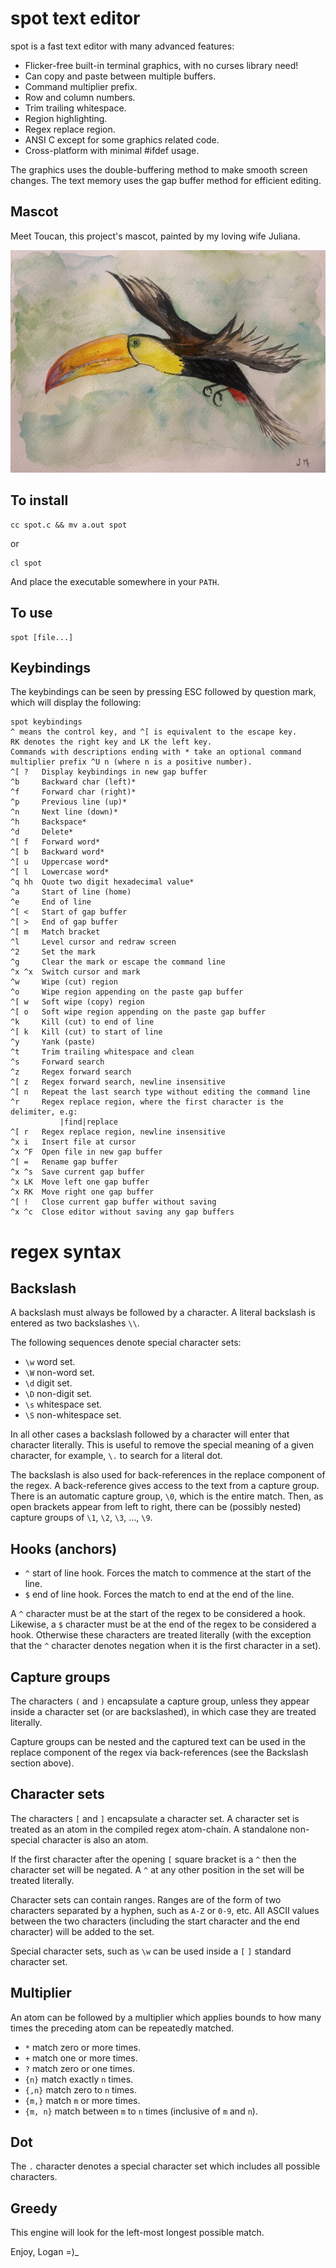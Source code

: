 <!--
Copyright (c) 2021 Logan Ryan McLintock

Permission to use, copy, modify, and distribute this software for any
purpose with or without fee is hereby granted, provided that the above
copyright notice and this permission notice appear in all copies.

THE SOFTWARE IS PROVIDED "AS IS" AND THE AUTHOR DISCLAIMS ALL WARRANTIES
WITH REGARD TO THIS SOFTWARE INCLUDING ALL IMPLIED WARRANTIES OF
MERCHANTABILITY AND FITNESS. IN NO EVENT SHALL THE AUTHOR BE LIABLE FOR
ANY SPECIAL, DIRECT, INDIRECT, OR CONSEQUENTIAL DAMAGES OR ANY DAMAGES
WHATSOEVER RESULTING FROM LOSS OF USE, DATA OR PROFITS, WHETHER IN AN
ACTION OF CONTRACT, NEGLIGENCE OR OTHER TORTIOUS ACTION, ARISING OUT OF
OR IN CONNECTION WITH THE USE OR PERFORMANCE OF THIS SOFTWARE.

-->
spot text editor
================

spot is a fast text editor with many advanced features:

* Flicker-free built-in terminal graphics, with no curses library need!
* Can copy and paste between multiple buffers.
* Command multiplier prefix.
* Row and column numbers.
* Trim trailing whitespace.
* Region highlighting.
* Regex replace region.
* ANSI C except for some graphics related code.
* Cross-platform with minimal #ifdef usage.

The graphics uses the double-buffering method to make smooth screen
changes. The text memory uses the gap buffer method for efficient editing.

Mascot
------

Meet Toucan, this project's mascot, painted by my loving wife Juliana.

![toucan](art/toucan.jpg)

To install
----------

```
cc spot.c && mv a.out spot
```
or
```
cl spot
```

And place the executable somewhere in your `PATH`.


To use
------
```
spot [file...]
```

Keybindings
-----------

The keybindings can be seen by pressing ESC followed by question mark,
which will display the following:

```
spot keybindings
^ means the control key, and ^[ is equivalent to the escape key.
RK denotes the right key and LK the left key.
Commands with descriptions ending with * take an optional command
multiplier prefix ^U n (where n is a positive number).
^[ ?   Display keybindings in new gap buffer
^b     Backward char (left)*
^f     Forward char (right)*
^p     Previous line (up)*
^n     Next line (down)*
^h     Backspace*
^d     Delete*
^[ f   Forward word*
^[ b   Backward word*
^[ u   Uppercase word*
^[ l   Lowercase word*
^q hh  Quote two digit hexadecimal value*
^a     Start of line (home)
^e     End of line
^[ <   Start of gap buffer
^[ >   End of gap buffer
^[ m   Match bracket
^l     Level cursor and redraw screen
^2     Set the mark
^g     Clear the mark or escape the command line
^x ^x  Switch cursor and mark
^w     Wipe (cut) region
^o     Wipe region appending on the paste gap buffer
^[ w   Soft wipe (copy) region
^[ o   Soft wipe region appending on the paste gap buffer
^k     Kill (cut) to end of line
^[ k   Kill (cut) to start of line
^y     Yank (paste)
^t     Trim trailing whitespace and clean
^s     Forward search
^z     Regex forward search
^[ z   Regex forward search, newline insensitive
^[ n   Repeat the last search type without editing the command line
^r     Regex replace region, where the first character is the delimiter, e.g:
           |find|replace
^[ r   Regex replace region, newline insensitive
^x i   Insert file at cursor
^x ^F  Open file in new gap buffer
^[ =   Rename gap buffer
^x ^s  Save current gap buffer
^x LK  Move left one gap buffer
^x RK  Move right one gap buffer
^[ !   Close current gap buffer without saving
^x ^c  Close editor without saving any gap buffers
```

regex syntax
============

Backslash
---------

A backslash must always be followed by a character. A literal backslash is
entered as two backslashes `\\`.

The following sequences denote special character sets:

* `\w` word set.
* `\W` non-word set.
* `\d` digit set.
* `\D` non-digit set.
* `\s` whitespace set.
* `\S` non-whitespace set.

In all other cases a backslash followed by a character will enter that
character literally. This is useful to remove the special meaning of
a given character, for example, `\.` to search for a literal dot.

The backslash is also used for back-references in the replace component
of the regex. A back-reference gives access to the text from a capture
group. There is an automatic capture group, `\0`, which is the entire
match. Then, as open brackets appear from left to right, there can
be (possibly nested) capture groups of `\1`, `\2`, `\3`, ..., `\9`.

Hooks (anchors)
---------------

* `^` start of line hook. Forces the match to commence at the start of the
  line.
* `$` end of line hook. Forces the match to end at the end of the line.

A `^` character must be at the start of the regex to be considered a hook.
Likewise, a `$` character must be at the end of the regex to be considered
a hook. Otherwise these characters are treated literally (with the exception
that the `^` character denotes negation when it is the first character
in a set).

Capture groups
--------------

The characters `(` and `)` encapsulate a capture group, unless they appear
inside a character set (or are backslashed), in which case they are treated
literally.

Capture groups can be nested and the captured text can be used in the replace
component of the regex via back-references (see the Backslash section above).

Character sets
--------------

The characters `[` and `]` encapsulate a character set. A character set is
treated as an atom in the compiled regex atom-chain. A standalone
non-special character is also an atom.

If the first character after the opening `[` square bracket is a `^`
then the character set will be negated. A `^` at any other position in the set
will be treated literally.

Character sets can contain ranges. Ranges are of the form of two characters
separated by a hyphen, such as `A-Z` or `0-9`, etc. All ASCII values between
the two characters (including the start character and the end character)
will be added to the set.

Special character sets, such as `\w` can be used inside a `[` `]` standard
character set.

Multiplier
----------

An atom can be followed by a multiplier which applies bounds to how many times
the preceding atom can be repeatedly matched.

* `*` match zero or more times.
* `+` match one or more times.
* `?` match zero or one times.
* `{n}` match exactly `n` times.
* `{,n}` match zero to `n` times.
* `{m,}` match `m` or more times.
* `{m, n}` match between `m` to `n` times (inclusive of `m` and `n`).

Dot
---

The `.` character denotes a special character set which includes all possible
characters.

Greedy
------

This engine will look for the left-most longest possible match.


Enjoy,
Logan =)_
